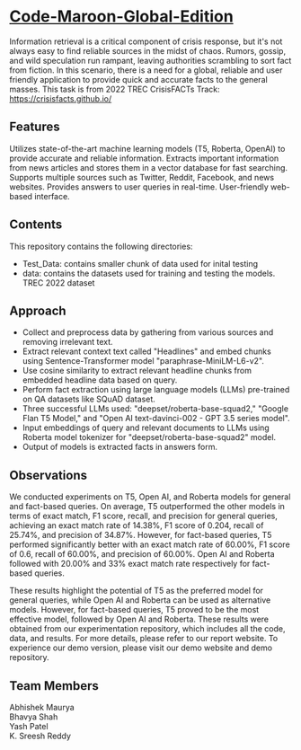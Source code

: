 # [Code-Maroon-Global-Edition](https://yash8005.github.io/code-maroon-report/)

Information retrieval is a critical component of crisis response, but it's not always easy to find reliable sources in the midst of chaos. Rumors, gossip, and wild speculation run rampant, leaving authorities scrambling to sort fact from fiction. In this scenario, there is a need for a global, reliable and user friendly application to provide quick and accurate facts to the general masses.
This task is from 2022 TREC CrisisFACTs Track: https://crisisfacts.github.io/

## Features
Utilizes state-of-the-art machine learning models (T5, Roberta, OpenAI) to provide accurate and reliable information.
Extracts important information from news articles and stores them in a vector database for fast searching.
Supports multiple sources such as Twitter, Reddit, Facebook, and news websites.
Provides answers to user queries in real-time.
User-friendly web-based interface.

## Contents

This repository contains the following directories:

* Test_Data: contains smaller chunk of data used for inital testing
* data: contains the datasets used for training and testing the models. TREC 2022 dataset

## Approach

* Collect and preprocess data by gathering from various sources and removing irrelevant text.
* Extract relevant context text called "Headlines" and embed chunks using Sentence-Transformer model "paraphrase-MiniLM-L6-v2".
* Use cosine similarity to extract relevant headline chunks from embedded headline data based on query.
* Perform fact extraction using large language models (LLMs) pre-trained on QA datasets like SQuAD dataset.
* Three successful LLMs used: "deepset/roberta-base-squad2," "Google Flan T5 Model," and "Open AI text-davinci-002 - GPT 3.5 series model".
* Input embeddings of query and relevant documents to LLMs using Roberta model tokenizer for "deepset/roberta-base-squad2" model.
* Output of models is extracted facts in answers form.

## Observations

We conducted experiments on T5, Open AI, and Roberta models for general and fact-based queries. On average, T5 outperformed the other models in terms of exact match, F1 score, recall, and precision for general queries, achieving an exact match rate of 14.38%, F1 score of 0.204, recall of 25.74%, and precision of 34.87%. However, for fact-based queries, T5 performed significantly better with an exact match rate of 60.00%, F1 score of 0.6, recall of 60.00%, and precision of 60.00%. Open AI and Roberta followed with 20.00% and 33% exact match rate respectively for fact-based queries.

These results highlight the potential of T5 as the preferred model for general queries, while Open AI and Roberta can be used as alternative models. However, for fact-based queries, T5 proved to be the most effective model, followed by Open AI and Roberta. These results were obtained from our experimentation repository, which includes all the code, data, and results. For more details, please refer to our report website. To experience our demo version, please visit our demo website and demo repository.

## Team Members

Abhishek Maurya<br>
Bhavya Shah<br>
Yash Patel<br>
K. Sreesh Reddy


